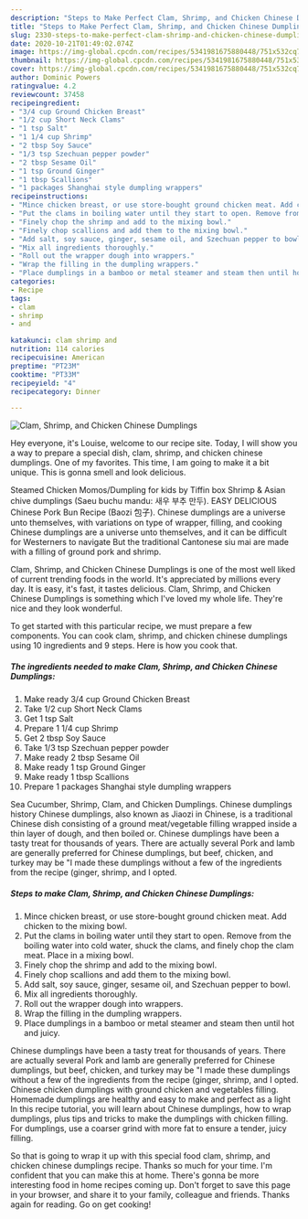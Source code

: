 ```yaml
---
description: "Steps to Make Perfect Clam, Shrimp, and Chicken Chinese Dumplings"
title: "Steps to Make Perfect Clam, Shrimp, and Chicken Chinese Dumplings"
slug: 2330-steps-to-make-perfect-clam-shrimp-and-chicken-chinese-dumplings
date: 2020-10-21T01:49:02.074Z
image: https://img-global.cpcdn.com/recipes/5341981675880448/751x532cq70/clam-shrimp-and-chicken-chinese-dumplings-recipe-main-photo.jpg
thumbnail: https://img-global.cpcdn.com/recipes/5341981675880448/751x532cq70/clam-shrimp-and-chicken-chinese-dumplings-recipe-main-photo.jpg
cover: https://img-global.cpcdn.com/recipes/5341981675880448/751x532cq70/clam-shrimp-and-chicken-chinese-dumplings-recipe-main-photo.jpg
author: Dominic Powers
ratingvalue: 4.2
reviewcount: 37458
recipeingredient:
- "3/4 cup Ground Chicken Breast"
- "1/2 cup Short Neck Clams"
- "1 tsp Salt"
- "1 1/4 cup Shrimp"
- "2 tbsp Soy Sauce"
- "1/3 tsp Szechuan pepper powder"
- "2 tbsp Sesame Oil"
- "1 tsp Ground Ginger"
- "1 tbsp Scallions"
- "1 packages Shanghai style dumpling wrappers"
recipeinstructions:
- "Mince chicken breast, or use store-bought ground chicken meat. Add chicken to the mixing bowl."
- "Put the clams in boiling water until they start to open. Remove from the boiling water into cold water, shuck the clams, and finely chop the clam meat. Place in a mixing bowl."
- "Finely chop the shrimp and add to the mixing bowl."
- "Finely chop scallions and add them to the mixing bowl."
- "Add salt, soy sauce, ginger, sesame oil, and Szechuan pepper to bowl."
- "Mix all ingredients thoroughly."
- "Roll out the wrapper dough into wrappers."
- "Wrap the filling in the dumpling wrappers."
- "Place dumplings in a bamboo or metal steamer and steam then until hot and juicy."
categories:
- Recipe
tags:
- clam
- shrimp
- and

katakunci: clam shrimp and 
nutrition: 114 calories
recipecuisine: American
preptime: "PT23M"
cooktime: "PT33M"
recipeyield: "4"
recipecategory: Dinner

---
```



![Clam, Shrimp, and Chicken Chinese Dumplings](https://img-global.cpcdn.com/recipes/5341981675880448/751x532cq70/clam-shrimp-and-chicken-chinese-dumplings-recipe-main-photo.jpg)

Hey everyone, it's Louise, welcome to our recipe site. Today, I will show you a way to prepare a special dish, clam, shrimp, and chicken chinese dumplings. One of my favorites. This time, I am going to make it a bit unique. This is gonna smell and look delicious.

Steamed Chicken Momos/Dumpling for kids by Tiffin box Shrimp &amp; Asian chive dumplings (Saeu buchu mandu: 새우 부추 만두). EASY DELICIOUS Chinese Pork Bun Recipe (Baozi 包子). Chinese dumplings are a universe unto themselves, with variations on type of wrapper, filling, and cooking Chinese dumplings are a universe unto themselves, and it can be difficult for Westerners to navigate But the traditional Cantonese siu mai are made with a filling of ground pork and shrimp.

Clam, Shrimp, and Chicken Chinese Dumplings is one of the most well liked of current trending foods in the world. It's appreciated by millions every day. It is easy, it's fast, it tastes delicious. Clam, Shrimp, and Chicken Chinese Dumplings is something which I've loved my whole life. They're nice and they look wonderful.


To get started with this particular recipe, we must prepare a few components. You can cook clam, shrimp, and chicken chinese dumplings using 10 ingredients and 9 steps. Here is how you cook that.

<!--inarticleads1-->

##### The ingredients needed to make Clam, Shrimp, and Chicken Chinese Dumplings:

1. Make ready 3/4 cup Ground Chicken Breast
1. Take 1/2 cup Short Neck Clams
1. Get 1 tsp Salt
1. Prepare 1 1/4 cup Shrimp
1. Get 2 tbsp Soy Sauce
1. Take 1/3 tsp Szechuan pepper powder
1. Make ready 2 tbsp Sesame Oil
1. Make ready 1 tsp Ground Ginger
1. Make ready 1 tbsp Scallions
1. Prepare 1 packages Shanghai style dumpling wrappers


Sea Cucumber, Shrimp, Clam, and Chicken Dumplings. Chinese dumplings history Chinese dumplings, also known as Jiaozi in Chinese, is a traditional Chinese dish consisting of a ground meat/vegetable filling wrapped inside a thin layer of dough, and then boiled or. Chinese dumplings have been a tasty treat for thousands of years. There are actually several Pork and lamb are generally preferred for Chinese dumplings, but beef, chicken, and turkey may be &#34;I made these dumplings without a few of the ingredients from the recipe (ginger, shrimp, and I opted. 

<!--inarticleads2-->

##### Steps to make Clam, Shrimp, and Chicken Chinese Dumplings:

1. Mince chicken breast, or use store-bought ground chicken meat. Add chicken to the mixing bowl.
1. Put the clams in boiling water until they start to open. Remove from the boiling water into cold water, shuck the clams, and finely chop the clam meat. Place in a mixing bowl.
1. Finely chop the shrimp and add to the mixing bowl.
1. Finely chop scallions and add them to the mixing bowl.
1. Add salt, soy sauce, ginger, sesame oil, and Szechuan pepper to bowl.
1. Mix all ingredients thoroughly.
1. Roll out the wrapper dough into wrappers.
1. Wrap the filling in the dumpling wrappers.
1. Place dumplings in a bamboo or metal steamer and steam then until hot and juicy.


Chinese dumplings have been a tasty treat for thousands of years. There are actually several Pork and lamb are generally preferred for Chinese dumplings, but beef, chicken, and turkey may be &#34;I made these dumplings without a few of the ingredients from the recipe (ginger, shrimp, and I opted. Chinese chicken dumplings with ground chicken and vegetables filling. Homemade dumplings are healthy and easy to make and perfect as a light In this recipe tutorial, you will learn about Chinese dumplings, how to wrap dumplings, plus tips and tricks to make the dumplings with chicken filling. For dumplings, use a coarser grind with more fat to ensure a tender, juicy filling. 

So that is going to wrap it up with this special food clam, shrimp, and chicken chinese dumplings recipe. Thanks so much for your time. I'm confident that you can make this at home. There's gonna be more interesting food in home recipes coming up. Don't forget to save this page in your browser, and share it to your family, colleague and friends. Thanks again for reading. Go on get cooking!
